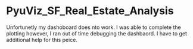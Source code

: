 # PyuViz_SF_Real_Estate_Analysis

Unfortunetly my dashoboard does nto work.  I was able to complete the plotting however, I ran out of time debugging the dashbaord.  I have to get additional help for this peice.  
